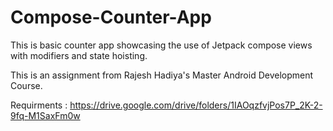 # Compose-Counter-App
This is basic counter app showcasing the use of Jetpack compose views with modifiers and state hoisting.


This is an assignment from Rajesh Hadiya's Master Android Development Course. 

Requirments : https://drive.google.com/drive/folders/1IAOqzfvjPos7P_2K-2-9fq-M1SaxFm0w
